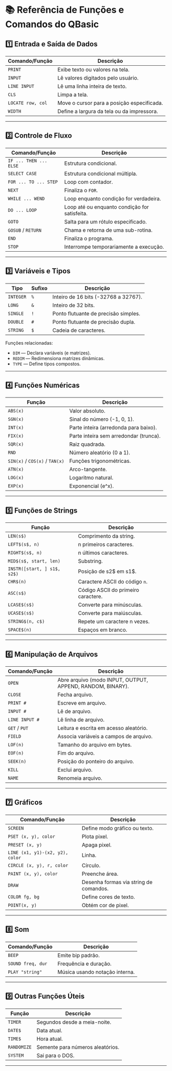 # 📚 Referência de Funções e Comandos do QBasic

## 1️⃣ **Entrada e Saída de Dados**

| Comando/Função    | Descrição                                  |
| ----------------- | ------------------------------------------ |
| `PRINT`           | Exibe texto ou valores na tela.            |
| `INPUT`           | Lê valores digitados pelo usuário.         |
| `LINE INPUT`      | Lê uma linha inteira de texto.             |
| `CLS`             | Limpa a tela.                              |
| `LOCATE row, col` | Move o cursor para a posição especificada. |
| `WIDTH`           | Define a largura da tela ou da impressora. |

---

## 2️⃣ **Controle de Fluxo**

| Comando/Função         | Descrição                                     |
| ---------------------- | --------------------------------------------- |
| `IF ... THEN ... ELSE` | Estrutura condicional.                        |
| `SELECT CASE`          | Estrutura condicional múltipla.               |
| `FOR ... TO ... STEP`  | Loop com contador.                            |
| `NEXT`                 | Finaliza o `FOR`.                             |
| `WHILE ... WEND`       | Loop enquanto condição for verdadeira.        |
| `DO ... LOOP`          | Loop até ou enquanto condição for satisfeita. |
| `GOTO`                 | Salta para um rótulo especificado.            |
| `GOSUB` / `RETURN`     | Chama e retorna de uma sub-rotina.            |
| `END`                  | Finaliza o programa.                          |
| `STOP`                 | Interrompe temporariamente a execução.        |

---

## 3️⃣ **Variáveis e Tipos**

| Tipo      | Sufixo | Descrição                            |
| --------- | ------ | ------------------------------------ |
| `INTEGER` | `%`    | Inteiro de 16 bits (-32768 a 32767). |
| `LONG`    | `&`    | Inteiro de 32 bits.                  |
| `SINGLE`  | `!`    | Ponto flutuante de precisão simples. |
| `DOUBLE`  | `#`    | Ponto flutuante de precisão dupla.   |
| `STRING`  | `$`    | Cadeia de caracteres.                |

Funções relacionadas:

* `DIM` — Declara variáveis (e matrizes).
* `REDIM` — Redimensiona matrizes dinâmicas.
* `TYPE` — Define tipos compostos.

---

## 4️⃣ **Funções Numéricas**

| Função                         | Descrição                              |
| ------------------------------ | -------------------------------------- |
| `ABS(x)`                       | Valor absoluto.                        |
| `SGN(x)`                       | Sinal do número (-1, 0, 1).            |
| `INT(x)`                       | Parte inteira (arredonda para baixo).  |
| `FIX(x)`                       | Parte inteira sem arredondar (trunca). |
| `SQR(x)`                       | Raiz quadrada.                         |
| `RND`                          | Número aleatório (0 a 1).              |
| `SIN(x)` / `COS(x)` / `TAN(x)` | Funções trigonométricas.               |
| `ATN(x)`                       | Arco-tangente.                         |
| `LOG(x)`                       | Logaritmo natural.                     |
| `EXP(x)`                       | Exponencial (e^x).                     |

---

## 5️⃣ **Funções de Strings**

| Função                      | Descrição                           |
| --------------------------- | ----------------------------------- |
| `LEN(s$)`                   | Comprimento da string.              |
| `LEFT$(s$, n)`              | n primeiros caracteres.             |
| `RIGHT$(s$, n)`             | n últimos caracteres.               |
| `MID$(s$, start, len)`      | Substring.                          |
| `INSTR([start, ] s1$, s2$)` | Posição de s2\$ em s1\$.            |
| `CHR$(n)`                   | Caractere ASCII do código `n`.      |
| `ASC(s$)`                   | Código ASCII do primeiro caractere. |
| `LCASE$(s$)`                | Converte para minúsculas.           |
| `UCASE$(s$)`                | Converte para maiúsculas.           |
| `STRING$(n, c$)`            | Repete um caractere n vezes.        |
| `SPACE$(n)`                 | Espaços em branco.                  |

---

## 6️⃣ **Manipulação de Arquivos**

| Comando/Função | Descrição                                                  |
| -------------- | ---------------------------------------------------------- |
| `OPEN`         | Abre arquivo (modo INPUT, OUTPUT, APPEND, RANDOM, BINARY). |
| `CLOSE`        | Fecha arquivo.                                             |
| `PRINT #`      | Escreve em arquivo.                                        |
| `INPUT #`      | Lê de arquivo.                                             |
| `LINE INPUT #` | Lê linha de arquivo.                                       |
| `GET` / `PUT`  | Leitura e escrita em acesso aleatório.                     |
| `FIELD`        | Associa variáveis a campos de arquivo.                     |
| `LOF(n)`       | Tamanho do arquivo em bytes.                               |
| `EOF(n)`       | Fim do arquivo.                                            |
| `SEEK(n)`      | Posição do ponteiro do arquivo.                            |
| `KILL`         | Exclui arquivo.                                            |
| `NAME`         | Renomeia arquivo.                                          |

---

## 7️⃣ **Gráficos**

| Comando/Função                  | Descrição                              |
| ------------------------------- | -------------------------------------- |
| `SCREEN`                        | Define modo gráfico ou texto.          |
| `PSET (x, y), color`            | Plota pixel.                           |
| `PRESET (x, y)`                 | Apaga pixel.                           |
| `LINE (x1, y1)-(x2, y2), color` | Linha.                                 |
| `CIRCLE (x, y), r, color`       | Círculo.                               |
| `PAINT (x, y), color`           | Preenche área.                         |
| `DRAW`                          | Desenha formas via string de comandos. |
| `COLOR fg, bg`                  | Define cores de texto.                 |
| `POINT(x, y)`                   | Obtém cor de pixel.                    |

---

## 8️⃣ **Som**

| Comando/Função    | Descrição                      |
| ----------------- | ------------------------------ |
| `BEEP`            | Emite bip padrão.              |
| `SOUND freq, dur` | Frequência e duração.          |
| `PLAY "string"`   | Música usando notação interna. |

---

## 9️⃣ **Outras Funções Úteis**

| Função      | Descrição                        |
| ----------- | -------------------------------- |
| `TIMER`     | Segundos desde a meia-noite.     |
| `DATE$`     | Data atual.                      |
| `TIME$`     | Hora atual.                      |
| `RANDOMIZE` | Semente para números aleatórios. |
| `SYSTEM`    | Sai para o DOS.                  |

---

